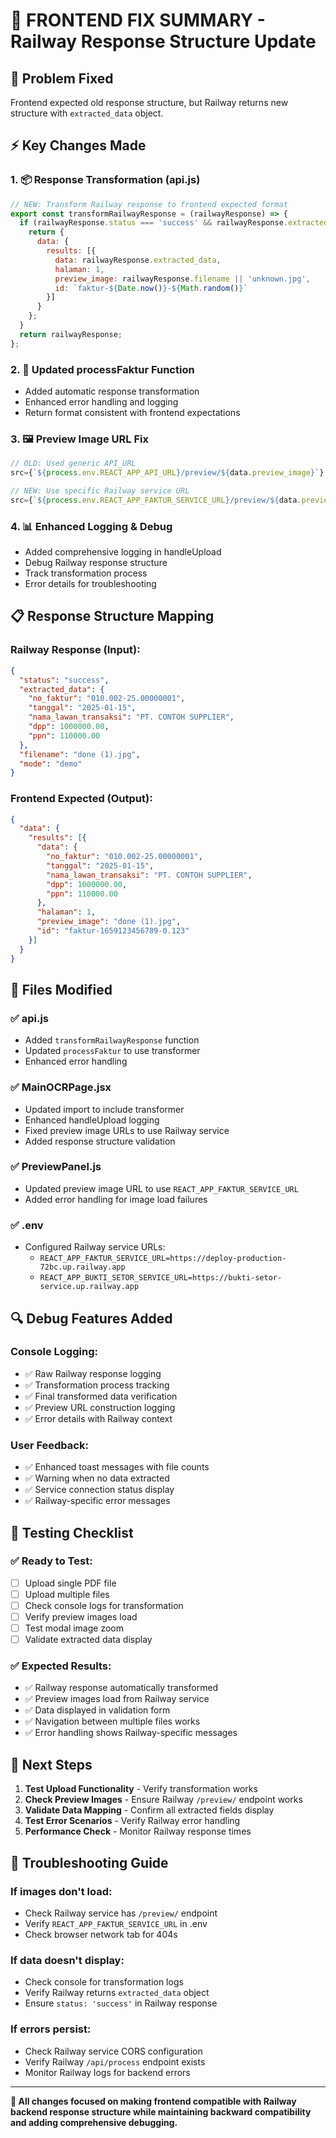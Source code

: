 # 🔧 FRONTEND FIX SUMMARY - Railway Response Structure Update

## 🎯 **Problem Fixed**
Frontend expected old response structure, but Railway returns new structure with `extracted_data` object.

## ⚡ **Key Changes Made**

### 1. **📦 Response Transformation (api.js)**
```javascript
// NEW: Transform Railway response to frontend expected format
export const transformRailwayResponse = (railwayResponse) => {
  if (railwayResponse.status === 'success' && railwayResponse.extracted_data) {
    return {
      data: {
        results: [{
          data: railwayResponse.extracted_data,
          halaman: 1,
          preview_image: railwayResponse.filename || 'unknown.jpg',
          id: `faktur-${Date.now()}-${Math.random()}`
        }]
      }
    };
  }
  return railwayResponse;
};
```

### 2. **🔄 Updated processFaktur Function**
- Added automatic response transformation
- Enhanced error handling and logging
- Return format consistent with frontend expectations

### 3. **🖼️ Preview Image URL Fix**
```javascript
// OLD: Used generic API_URL
src={`${process.env.REACT_APP_API_URL}/preview/${data.preview_image}`}

// NEW: Use specific Railway service URL
src={`${process.env.REACT_APP_FAKTUR_SERVICE_URL}/preview/${data.preview_image}`}
```

### 4. **📊 Enhanced Logging & Debug**
- Added comprehensive logging in handleUpload
- Debug Railway response structure
- Track transformation process
- Error details for troubleshooting

## 📋 **Response Structure Mapping**

### Railway Response (Input):
```json
{
  "status": "success",
  "extracted_data": {
    "no_faktur": "010.002-25.00000001",
    "tanggal": "2025-01-15",
    "nama_lawan_transaksi": "PT. CONTOH SUPPLIER",
    "dpp": 1000000.00,
    "ppn": 110000.00
  },
  "filename": "done (1).jpg",
  "mode": "demo"
}
```

### Frontend Expected (Output):
```json
{
  "data": {
    "results": [{
      "data": {
        "no_faktur": "010.002-25.00000001",
        "tanggal": "2025-01-15",
        "nama_lawan_transaksi": "PT. CONTOH SUPPLIER",
        "dpp": 1000000.00,
        "ppn": 110000.00
      },
      "halaman": 1,
      "preview_image": "done (1).jpg",
      "id": "faktur-1659123456789-0.123"
    }]
  }
}
```

## 🎯 **Files Modified**

### ✅ **api.js**
- Added `transformRailwayResponse` function
- Updated `processFaktur` to use transformer
- Enhanced error handling

### ✅ **MainOCRPage.jsx**
- Updated import to include transformer
- Enhanced handleUpload logging
- Fixed preview image URLs to use Railway service
- Added response structure validation

### ✅ **PreviewPanel.js**
- Updated preview image URL to use `REACT_APP_FAKTUR_SERVICE_URL`
- Added error handling for image load failures

### ✅ **.env**
- Configured Railway service URLs:
  - `REACT_APP_FAKTUR_SERVICE_URL=https://deploy-production-72bc.up.railway.app`
  - `REACT_APP_BUKTI_SETOR_SERVICE_URL=https://bukti-setor-service.up.railway.app`

## 🔍 **Debug Features Added**

### Console Logging:
- ✅ Raw Railway response logging
- ✅ Transformation process tracking
- ✅ Final transformed data verification
- ✅ Preview URL construction logging
- ✅ Error details with Railway context

### User Feedback:
- ✅ Enhanced toast messages with file counts
- ✅ Warning when no data extracted
- ✅ Service connection status display
- ✅ Railway-specific error messages

## 🚀 **Testing Checklist**

### ✅ **Ready to Test:**
- [ ] Upload single PDF file
- [ ] Upload multiple files
- [ ] Check console logs for transformation
- [ ] Verify preview images load
- [ ] Test modal image zoom
- [ ] Validate extracted data display

### ✅ **Expected Results:**
- ✅ Railway response automatically transformed
- ✅ Preview images load from Railway service
- ✅ Data displayed in validation form
- ✅ Navigation between multiple files works
- ✅ Error handling shows Railway-specific messages

## 📝 **Next Steps**

1. **Test Upload Functionality** - Verify transformation works
2. **Check Preview Images** - Ensure Railway `/preview/` endpoint works
3. **Validate Data Mapping** - Confirm all extracted fields display
4. **Test Error Scenarios** - Verify Railway error handling
5. **Performance Check** - Monitor Railway response times

## 🔧 **Troubleshooting Guide**

### If images don't load:
- Check Railway service has `/preview/` endpoint
- Verify `REACT_APP_FAKTUR_SERVICE_URL` in .env
- Check browser network tab for 404s

### If data doesn't display:
- Check console for transformation logs
- Verify Railway returns `extracted_data` object
- Ensure `status: 'success'` in Railway response

### If errors persist:
- Check Railway service CORS configuration
- Verify Railway `/api/process` endpoint exists
- Monitor Railway logs for backend errors

---

**🎯 All changes focused on making frontend compatible with Railway backend response structure while maintaining backward compatibility and adding comprehensive debugging.**
